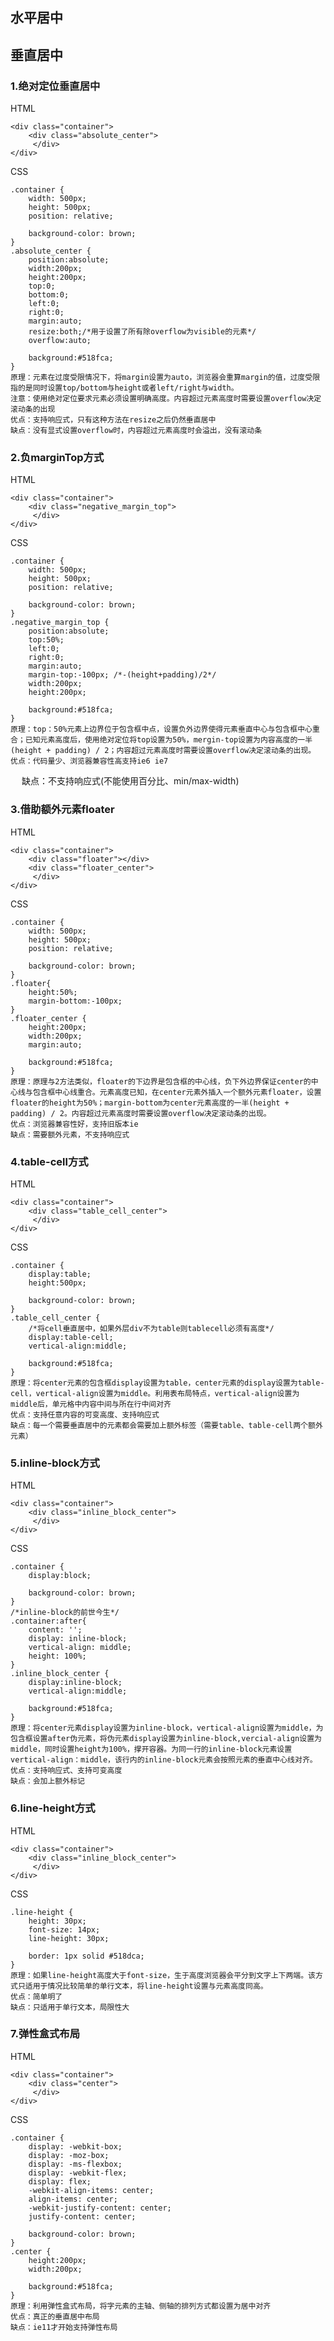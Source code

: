 ## 水平居中

## 垂直居中

### 1.绝对定位垂直居中

HTML

    <div class="container">
        <div class="absolute_center">
         </div>
    </div>

CSS

    .container {
        width: 500px;
        height: 500px;
        position: relative;

        background-color: brown;
    }
    .absolute_center {
        position:absolute;
        width:200px;
        height:200px;
        top:0;
        bottom:0;
        left:0;
        right:0;
        margin:auto;
        resize:both;/*用于设置了所有除overflow为visible的元素*/
        overflow:auto;

        background:#518fca;
    }
    原理：元素在过度受限情况下，将margin设置为auto，浏览器会重算margin的值，过度受限指的是同时设置top/bottom与height或者left/right与width。
    注意：使用绝对定位要求元素必须设置明确高度。内容超过元素高度时需要设置overflow决定滚动条的出现
    优点：支持响应式，只有这种方法在resize之后仍然垂直居中
    缺点：没有显式设置overflow时，内容超过元素高度时会溢出，没有滚动条

### 2.负marginTop方式

HTML

    <div class="container">
        <div class="negative_margin_top">
         </div>
    </div>

CSS

    .container {
        width: 500px;
        height: 500px;
        position: relative;

        background-color: brown;
    }
    .negative_margin_top {
        position:absolute;
        top:50%;
        left:0;
        right:0;
        margin:auto;
        margin-top:-100px; /*-(height+padding)/2*/
        width:200px;
        height:200px;

        background:#518fca;
    }
    原理：top：50%元素上边界位于包含框中点，设置负外边界使得元素垂直中心与包含框中心重合；已知元素高度后，使用绝对定位将top设置为50%，mergin-top设置为内容高度的一半(height + padding) / 2；内容超过元素高度时需要设置overflow决定滚动条的出现。
    优点：代码量少、浏览器兼容性高支持ie6 ie7
　  缺点：不支持响应式(不能使用百分比、min/max-width)

### 3.借助额外元素floater

HTML

    <div class="container">
        <div class="floater"></div>
        <div class="floater_center">
         </div>
    </div>

CSS

    .container {
        width: 500px;
        height: 500px;
        position: relative;

        background-color: brown;
    }
    .floater{
        height:50%;
        margin-bottom:-100px;
    }
    .floater_center {
        height:200px;
        width:200px;
        margin:auto;

        background:#518fca;
    }
    原理：原理与2方法类似，floater的下边界是包含框的中心线，负下外边界保证center的中心线与包含框中心线重合。元素高度已知，在center元素外插入一个额外元素floater，设置floater的height为50%；margin-bottom为center元素高度的一半(height + padding) / 2。内容超过元素高度时需要设置overflow决定滚动条的出现。
    优点：浏览器兼容性好，支持旧版本ie
    缺点：需要额外元素，不支持响应式

### 4.table-cell方式

HTML

    <div class="container">
        <div class="table_cell_center">
         </div>
    </div>

CSS

    .container {
        display:table;
        height:500px;

        background-color: brown;
    }
    .table_cell_center {
        /*将cell垂直居中，如果外层div不为table则tablecell必须有高度*/
        display:table-cell;
        vertical-align:middle;

        background:#518fca;
    }
    原理：将center元素的包含框display设置为table，center元素的display设置为table-cell，vertical-align设置为middle。利用表布局特点，vertical-align设置为middle后，单元格中内容中间与所在行中间对齐
    优点：支持任意内容的可变高度、支持响应式
    缺点：每一个需要垂直居中的元素都会需要加上额外标签（需要table、table-cell两个额外元素）

### 5.inline-block方式

HTML

    <div class="container">
        <div class="inline_block_center">
         </div>
    </div>

CSS

    .container {
        display:block;

        background-color: brown;
    }
    /*inline-block的前世今生*/
    .container:after{
        content: '';
        display: inline-block;
        vertical-align: middle;
        height: 100%;
    }
    .inline_block_center {
        display:inline-block;
        vertical-align:middle;

        background:#518fca;
    }
    原理：将center元素display设置为inline-block，vertical-align设置为middle，为包含框设置after伪元素，将伪元素display设置为inline-block,vercial-align设置为middle，同时设置height为100%，撑开容器。为同一行的inline-block元素设置vertical-align：middle，该行内的inline-block元素会按照元素的垂直中心线对齐。
    优点：支持响应式、支持可变高度
    缺点：会加上额外标记

### 6.line-height方式

HTML

    <div class="container">
        <div class="inline_block_center">
         </div>
    </div>

CSS

    .line-height {
        height: 30px;
        font-size: 14px;
        line-height: 30px;

        border: 1px solid #518dca;
    }
    原理：如果line-height高度大于font-size，生于高度浏览器会平分到文字上下两端。该方式只适用于情况比较简单的单行文本，将line-height设置与元素高度同高。
    优点：简单明了
    缺点：只适用于单行文本，局限性大

### 7.弹性盒式布局

HTML

    <div class="container">
        <div class="center">
         </div>
    </div>

CSS

    .container {
        display: -webkit-box;
        display: -moz-box;
        display: -ms-flexbox;
        display: -webkit-flex;
        display: flex;
        -webkit-align-items: center;
        align-items: center;
        -webkit-justify-content: center;
        justify-content: center;

        background-color: brown;
    }
    .center {
        height:200px;
        width:200px;

        background:#518fca;
    }
    原理：利用弹性盒式布局，将字元素的主轴、侧轴的排列方式都设置为居中对齐
    优点：真正的垂直居中布局
    缺点：ie11才开始支持弹性布局
